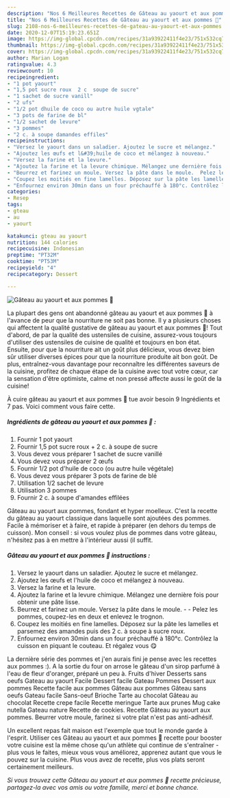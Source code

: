 ```yaml
---
description: "Nos 6 Meilleures Recettes de Gâteau au yaourt et aux pommes 🍏"
title: "Nos 6 Meilleures Recettes de Gâteau au yaourt et aux pommes 🍏"
slug: 2108-nos-6-meilleures-recettes-de-gateau-au-yaourt-et-aux-pommes
date: 2020-12-07T15:19:23.651Z
image: https://img-global.cpcdn.com/recipes/31a93922411f4e23/751x532cq70/gateau-au-yaourt-et-aux-pommes-🍏-photo-principale-de-la-recette.jpg
thumbnail: https://img-global.cpcdn.com/recipes/31a93922411f4e23/751x532cq70/gateau-au-yaourt-et-aux-pommes-🍏-photo-principale-de-la-recette.jpg
cover: https://img-global.cpcdn.com/recipes/31a93922411f4e23/751x532cq70/gateau-au-yaourt-et-aux-pommes-🍏-photo-principale-de-la-recette.jpg
author: Marian Logan
ratingvalue: 4.3
reviewcount: 10
recipeingredient:
- "1 pot yaourt"
- "1,5 pot sucre roux  2 c  soupe de sucre"
- "1 sachet de sucre vanill"
- "2 ufs"
- "1/2 pot dhuile de coco ou autre huile vgtale"
- "3 pots de farine de bl"
- "1/2 sachet de levure"
- "3 pommes"
- "2 c. à soupe damandes effiles"
recipeinstructions:
- "Versez le yaourt dans un saladier. Ajoutez le sucre et mélangez."
- "Ajoutez les œufs et l&#39;huile de coco et mélangez à nouveau."
- "Versez la farine et la levure."
- "Ajoutez la farine et la levure chimique. Mélangez une dernière fois pour obtenir une pâte lisse."
- "Beurrez et farinez un moule. Versez la pâte dans le moule.  Pelez les pommes, coupez-les en deux et enlevez le trognon."
- "Coupez les moitiés en fine lamelles. Déposez sur la pâte les lamelles et parsemez des amandes puis des 2 c. à soupe à sucre roux."
- "Enfournez environ 30min dans un four préchauffé à 180°c. Contrôlez la cuisson en piquant le couteau. Et régalez vous 😋"
categories:
- Resep
tags:
- gteau
- au
- yaourt

katakunci: gteau au yaourt 
nutrition: 144 calories
recipecuisine: Indonesian
preptime: "PT32M"
cooktime: "PT53M"
recipeyield: "4"
recipecategory: Dessert

---
```



![Gâteau au yaourt et aux pommes 🍏](https://img-global.cpcdn.com/recipes/31a93922411f4e23/751x532cq70/gateau-au-yaourt-et-aux-pommes-🍏-photo-principale-de-la-recette.jpg)

La plupart des gens ont abandonné gâteau au yaourt et aux pommes 🍏 à l'avance de peur que la nourriture ne soit pas bonne. Il y a plusieurs choses qui affectent la qualité gustative de gâteau au yaourt et aux pommes 🍏! Tout d'abord, de par la qualité des ustensiles de cuisine, assurez-vous toujours d'utiliser des ustensiles de cuisine de qualité et toujours en bon état. Ensuite, pour que la nourriture ait un goût plus délicieux, vous devez bien sûr utiliser diverses épices pour que la nourriture produite ait bon goût. De plus, entraînez-vous davantage pour reconnaître les différentes saveurs de la cuisine, profitez de chaque étape de la cuisine avec tout votre cœur, car la sensation d'être optimiste, calme et non pressé affecte aussi le goût de la cuisine!

<!--inarticleads1-->

À cuire gâteau au yaourt et aux pommes 🍏 tue avoir besoin 9 Ingrédients et 7 pas. Voici comment vous faire cette.

##### Ingrédients de gâteau au yaourt et aux pommes 🍏 :

1. Fournir 1 pot yaourt
1. Fournir 1,5 pot sucre roux + 2 c. à soupe de sucre
1. Vous devez vous préparer 1 sachet de sucre vanillé
1. Vous devez vous préparer 2 œufs
1. Fournir 1/2 pot d&#39;huile de coco (ou autre huile végétale)
1. Vous devez vous préparer 3 pots de farine de blé
1. Utilisation 1/2 sachet de levure
1. Utilisation 3 pommes
1. Fournir 2 c. à soupe d&#39;amandes effilées


Gâteau au yaourt aux pommes, fondant et hyper moelleux. C&#39;est la recette du gâteau au yaourt classique dans laquelle sont ajoutées des pommes. Facile à mémoriser et à faire, et rapide à préparer (en dehors du temps de cuisson). Mon conseil : si vous voulez plus de pommes dans votre gâteau, n&#39;hésitez pas à en mettre à l&#39;intérieur aussi (il suffit. 

<!--inarticleads2-->

##### Gâteau au yaourt et aux pommes 🍏 instructions :

1. Versez le yaourt dans un saladier. Ajoutez le sucre et mélangez.
1. Ajoutez les œufs et l&#39;huile de coco et mélangez à nouveau.
1. Versez la farine et la levure.
1. Ajoutez la farine et la levure chimique. Mélangez une dernière fois pour obtenir une pâte lisse.
1. Beurrez et farinez un moule. Versez la pâte dans le moule. -  - Pelez les pommes, coupez-les en deux et enlevez le trognon.
1. Coupez les moitiés en fine lamelles. Déposez sur la pâte les lamelles et parsemez des amandes puis des 2 c. à soupe à sucre roux.
1. Enfournez environ 30min dans un four préchauffé à 180°c. Contrôlez la cuisson en piquant le couteau. Et régalez vous 😋


La dernière série des pommes et j&#39;en aurais fini je pense avec les recettes aux pommes :). A la sortie du four on arrose le gâteau d&#39;un sirop parfumé à l&#39;eau de fleur d&#39;oranger, préparé un peu à. Fruits d&#39;hiver Desserts sans oeufs Gateau au yaourt Facile Dessert facile Gateau Pommes Dessert aux pommes Recette facile aux pommes Gâteau aux pommes Gâteau sans oeufs Gateau facile Sans-oeuf Brioche Tarte au chocolat Gâteau au chocolat Recette crepe facile Recette meringue Tarte aux prunes Mug cake nutella Gateau nature Recette de cookies. Recette Gâteau au yaourt aux pommes. Beurrer votre moule, farinez si votre plat n&#39;est pas anti-adhésif. 

<!--inarticleads1-->

<p>
Un excellent repas fait maison est l'exemple que tout le monde garde à l'esprit. Utiliser ces Gâteau au yaourt et aux pommes 🍏 recette pour booster votre cuisine est la même chose qu'un athlète qui continue de s'entraîner - plus vous le faites, mieux vous vous améliorez, apprenez autant que vous le pouvez sur la cuisine. Plus vous avez de recette, plus vos plats seront certainement meilleurs.
</p>

<p>
<i>Si vous trouvez cette Gâteau au yaourt et aux pommes 🍏 recette précieuse, partagez-la avec vos amis ou votre famille, merci et bonne chance.</i>
</p>
